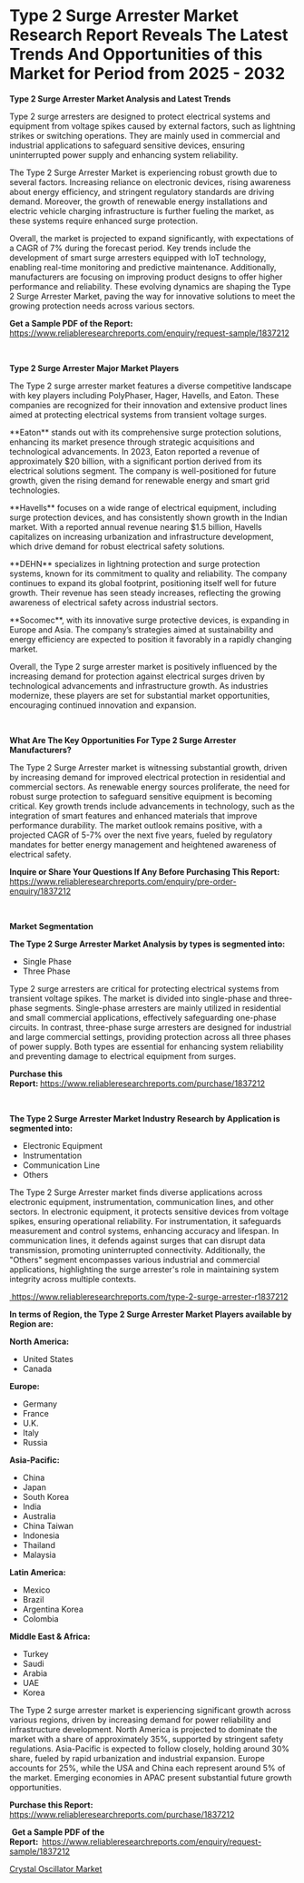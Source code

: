 <p><h1>Type 2 Surge Arrester Market Research Report Reveals The Latest Trends And Opportunities of this Market for Period from 2025 - 2032</h1></p><p><strong>Type 2 Surge Arrester Market Analysis and Latest Trends</strong></p>
<p><p>Type 2 surge arresters are designed to protect electrical systems and equipment from voltage spikes caused by external factors, such as lightning strikes or switching operations. They are mainly used in commercial and industrial applications to safeguard sensitive devices, ensuring uninterrupted power supply and enhancing system reliability. </p><p>The Type 2 Surge Arrester Market is experiencing robust growth due to several factors. Increasing reliance on electronic devices, rising awareness about energy efficiency, and stringent regulatory standards are driving demand. Moreover, the growth of renewable energy installations and electric vehicle charging infrastructure is further fueling the market, as these systems require enhanced surge protection. </p><p>Overall, the market is projected to expand significantly, with expectations of a CAGR of 7% during the forecast period. Key trends include the development of smart surge arresters equipped with IoT technology, enabling real-time monitoring and predictive maintenance. Additionally, manufacturers are focusing on improving product designs to offer higher performance and reliability. These evolving dynamics are shaping the Type 2 Surge Arrester Market, paving the way for innovative solutions to meet the growing protection needs across various sectors.</p></p>
<p><strong>Get a Sample PDF of the Report:&nbsp;</strong> <a href="https://www.reliableresearchreports.com/enquiry/request-sample/1837212?utm_campaign=2290&utm_medium=2&utm_source=Github&utm_content=ia&utm_term=06042025&utm_id=type-2-surge-arrester">https://www.reliableresearchreports.com/enquiry/request-sample/1837212</a></p>
<p>&nbsp;</p>
<p><strong>Type 2 Surge Arrester Major Market Players</strong></p>
<p><p>The Type 2 surge arrester market features a diverse competitive landscape with key players including PolyPhaser, Hager, Havells, and Eaton. These companies are recognized for their innovation and extensive product lines aimed at protecting electrical systems from transient voltage surges.</p><p>**Eaton** stands out with its comprehensive surge protection solutions, enhancing its market presence through strategic acquisitions and technological advancements. In 2023, Eaton reported a revenue of approximately $20 billion, with a significant portion derived from its electrical solutions segment. The company is well-positioned for future growth, given the rising demand for renewable energy and smart grid technologies.</p><p>**Havells** focuses on a wide range of electrical equipment, including surge protection devices, and has consistently shown growth in the Indian market. With a reported annual revenue nearing $1.5 billion, Havells capitalizes on increasing urbanization and infrastructure development, which drive demand for robust electrical safety solutions.</p><p>**DEHN** specializes in lightning protection and surge protection systems, known for its commitment to quality and reliability. The company continues to expand its global footprint, positioning itself well for future growth. Their revenue has seen steady increases, reflecting the growing awareness of electrical safety across industrial sectors.</p><p>**Socomec**, with its innovative surge protective devices, is expanding in Europe and Asia. The company’s strategies aimed at sustainability and energy efficiency are expected to position it favorably in a rapidly changing market.</p><p>Overall, the Type 2 surge arrester market is positively influenced by the increasing demand for protection against electrical surges driven by technological advancements and infrastructure growth. As industries modernize, these players are set for substantial market opportunities, encouraging continued innovation and expansion.</p></p>
<p>&nbsp;</p>
<p><strong>What Are The Key Opportunities For Type 2 Surge Arrester Manufacturers?</strong></p>
<p><p>The Type 2 Surge Arrester market is witnessing substantial growth, driven by increasing demand for improved electrical protection in residential and commercial sectors. As renewable energy sources proliferate, the need for robust surge protection to safeguard sensitive equipment is becoming critical. Key growth trends include advancements in technology, such as the integration of smart features and enhanced materials that improve performance durability. The market outlook remains positive, with a projected CAGR of 5-7% over the next five years, fueled by regulatory mandates for better energy management and heightened awareness of electrical safety.</p></p>
<p><strong>Inquire or Share Your Questions If Any Before Purchasing This Report:</strong> <a href="https://www.reliableresearchreports.com/enquiry/pre-order-enquiry/1837212?utm_campaign=2290&utm_medium=2&utm_source=Github&utm_content=ia&utm_term=06042025&utm_id=type-2-surge-arrester">https://www.reliableresearchreports.com/enquiry/pre-order-enquiry/1837212</a></p>
<p>&nbsp;</p>
<p><strong>Market Segmentation</strong></p>
<p><strong>The Type 2 Surge Arrester Market Analysis by types is segmented into:</strong></p>
<p><ul><li>Single Phase</li><li>Three Phase</li></ul></p>
<p><p>Type 2 surge arresters are critical for protecting electrical systems from transient voltage spikes. The market is divided into single-phase and three-phase segments. Single-phase arresters are mainly utilized in residential and small commercial applications, effectively safeguarding one-phase circuits. In contrast, three-phase surge arresters are designed for industrial and large commercial settings, providing protection across all three phases of power supply. Both types are essential for enhancing system reliability and preventing damage to electrical equipment from surges.</p></p>
<p><strong>Purchase this Report:&nbsp;</strong><a href="https://www.reliableresearchreports.com/purchase/1837212?utm_campaign=2290&utm_medium=2&utm_source=Github&utm_content=ia&utm_term=06042025&utm_id=type-2-surge-arrester">https://www.reliableresearchreports.com/purchase/1837212</a></p>
<p>&nbsp;</p>
<p><strong>The Type 2 Surge Arrester Market Industry Research by Application is segmented into:</strong></p>
<p><ul><li>Electronic Equipment</li><li>Instrumentation</li><li>Communication Line</li><li>Others</li></ul></p>
<p><p>The Type 2 Surge Arrester market finds diverse applications across electronic equipment, instrumentation, communication lines, and other sectors. In electronic equipment, it protects sensitive devices from voltage spikes, ensuring operational reliability. For instrumentation, it safeguards measurement and control systems, enhancing accuracy and lifespan. In communication lines, it defends against surges that can disrupt data transmission, promoting uninterrupted connectivity. Additionally, the "Others" segment encompasses various industrial and commercial applications, highlighting the surge arrester's role in maintaining system integrity across multiple contexts.</p></p>
<p><a href="https://www.reliableresearchreports.com/type-2-surge-arrester-r1837212?utm_campaign=2290&utm_medium=2&utm_source=Github&utm_content=ia&utm_term=06042025&utm_id=type-2-surge-arrester">&nbsp;https://www.reliableresearchreports.com/type-2-surge-arrester-r1837212</a></p>
<p><strong>In terms of Region, the Type 2 Surge Arrester Market Players available by Region are:</strong></p>
<p>
    <p> <strong> North America: </strong>
        <ul>
            <li>United States</li>
            <li>Canada</li>
        </ul>
        </p> 
    <p> <strong> Europe: </strong>
        <ul>
            <li>Germany</li>
            <li>France</li>
            <li>U.K.</li>
            <li>Italy</li>
            <li>Russia</li>
        </ul>
        </p> 
    <p> <strong> Asia-Pacific: </strong>
        <ul>
            <li>China</li>
            <li>Japan</li>
            <li>South Korea</li>
            <li>India</li>
            <li>Australia</li>
            <li>China Taiwan</li>
            <li>Indonesia</li>
            <li>Thailand</li>
            <li>Malaysia</li>
        </ul>
        </p> 
    <p> <strong> Latin America: </strong>
        <ul>
            <li>Mexico</li>
            <li>Brazil</li>
            <li>Argentina Korea</li>
            <li>Colombia</li>
        </ul>
        </p> 
    <p> <strong> Middle East & Africa: </strong>
        <ul>
            <li>Turkey</li>
            <li>Saudi</li>
            <li>Arabia</li>
            <li>UAE</li>
            <li>Korea</li>
        </ul>
    </p>
    </p>
<p><p>The Type 2 surge arrester market is experiencing significant growth across various regions, driven by increasing demand for power reliability and infrastructure development. North America is projected to dominate the market with a share of approximately 35%, supported by stringent safety regulations. Asia-Pacific is expected to follow closely, holding around 30% share, fueled by rapid urbanization and industrial expansion. Europe accounts for 25%, while the USA and China each represent around 5% of the market. Emerging economies in APAC present substantial future growth opportunities.</p></p>
<p><strong>Purchase this Report: </strong><a href="https://www.reliableresearchreports.com/purchase/1837212?utm_campaign=2290&utm_medium=2&utm_source=Github&utm_content=ia&utm_term=06042025&utm_id=type-2-surge-arrester">https://www.reliableresearchreports.com/purchase/1837212</a></p>
<p>&nbsp;<strong>Get a Sample PDF of the Report:&nbsp;&nbsp;</strong><a href="https://www.reliableresearchreports.com/enquiry/request-sample/1837212?utm_campaign=2290&utm_medium=2&utm_source=Github&utm_content=ia&utm_term=06042025&utm_id=type-2-surge-arrester">https://www.reliableresearchreports.com/enquiry/request-sample/1837212</a></p>
<p><strong></strong></p>
<p><p><a href="https://github.com/klindsey95/Market-Research-Report-List-1/blob/main/crystal-oscillator-market.md?utm_campaign=2290&utm_medium=2&utm_source=Github&utm_content=ia&utm_term=06042025&utm_id=type-2-surge-arrester">Crystal Oscillator Market</a></p></p>